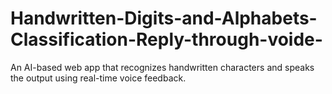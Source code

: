 # Handwritten-Digits-and-Alphabets-Classification-Reply-through-voide-
An AI-based web app that recognizes handwritten characters and speaks the output using real-time voice feedback.
